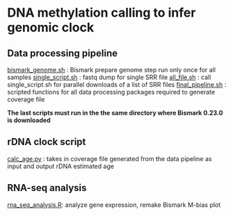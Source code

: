 # DNA methylation calling to infer genomic clock

## Data processing pipeline 

[bismark_genome.sh](https://github.com/estelleyao0530/Bioinformatics-pipeline/blob/main/DNA%20methylation%20calling%20to%20infer%20genomic%20clock/bismark_genome.sh) : Bismark prepare genome step run only once for all samples
[single_script.sh](https://github.com/estelleyao0530/Bioinformatics-pipeline/blob/main/DNA%20methylation%20calling%20to%20infer%20genomic%20clock/single_script.sh) : fastq dump for single SRR file
[all_file.sh](https://github.com/estelleyao0530/Bioinformatics-pipeline/blob/main/DNA%20methylation%20calling%20to%20infer%20genomic%20clock/all_file.sh) : call single_script.sh for parallel downloads of a list of SRR files
[final_pipeline.sh](https://github.com/estelleyao0530/Bioinformatics-pipeline/blob/main/DNA%20methylation%20calling%20to%20infer%20genomic%20clock/final_pipeline.sh) : scripted functions for all data processing packages required to generate coverage file

**The last scripts must run in the the same directory where Bismark 0.23.0 is downloaded**

## rDNA clock script 
[calc_age.py](https://github.com/estelleyao0530/Bioinformatics-pipeline/blob/main/DNA%20methylation%20calling%20to%20infer%20genomic%20clock/calc_age.py) : takes in coverage file generated from the data pipeline as input and output rDNA estimated age

## RNA-seq analysis 
[rna_seq_analysis.R](https://github.com/estelleyao0530/Bioinformatics-pipeline/blob/main/DNA%20methylation%20calling%20to%20infer%20genomic%20clock/rna_seq_analysis.R): analyze gene expression, remake Bismark M-bias plot
